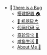 * :sunflower:[There is a Bug](/)
  * [搭建配置 :house:](/build/index.md)
  * [:pushpin: 机器碎片](/patch/index.md)
  * [代码代码 :computer:](/code/index.md)
  * [奇珍异宝 :white_flower:](/treasure/index.md)
  <!-- * [杂货小铺 :rainbow:](/life/index.md) -->
  * [咸鱼生活 :guitar:](/insane/index.md)
  * [About Me :speech_balloon:](README.md)
